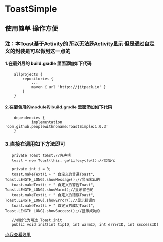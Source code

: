 # ToastSimple
## 使用简单 操作方便

### 注：本Toast基于Activity的   所以无法跨Activity显示  但是通过自定义的封装是可以做到这一点的

#### 1.在最外层的 build.gradle 里面添加如下代码

```
	allprojects {
		repositories {
			...
			maven { url 'https://jitpack.io' }
		}
	}
```
#### 2.在要使用的module的 build.gradle 里面添加如下代码

```
	dependencies {
	        implementation 'com.github.peoplewithnoname:ToastSimple:1.0.3'
	}
```

### 3.直接在调用如下方法即可

```
   private Toast toast;//先声明
   toast = new Toast(this, getLifecycle());//初始化

   private int i = 0;
   toast.makeText(i + " 自定义的普通Toast", Toast.LENGTH_LONG).showMessage();//显示默认的
   toast.makeText(i + " 自定义的警告Toast", Toast.LENGTH_LONG).showWarm();//显示警告的
   toast.makeText(i + " 自定义的错误Toast", Toast.LENGTH_LONG).showError();//显示错误的
   toast.makeText(i + " 自定义的成功Toast", Toast.LENGTH_LONG).showSuccess();//显示成功的

```

```
   //初始化为可选 Toast.init
   public void init(int tipID, int warmID, int errorID, int successID)

```

[点我查看效果](https://blog.csdn.net/qq_16592085/article/details/110561466)